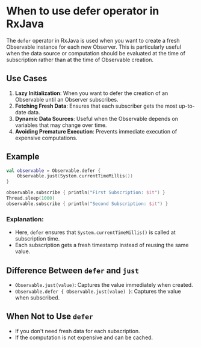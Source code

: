 # When to use defer operator in RxJava

The `defer` operator in RxJava is used when you want to create a fresh Observable instance for each new Observer. This is particularly useful when the data source or computation should be evaluated at the time of subscription rather than at the time of Observable creation.

## Use Cases
1. **Lazy Initialization**: When you want to defer the creation of an Observable until an Observer subscribes.
2. **Fetching Fresh Data**: Ensures that each subscriber gets the most up-to-date data.
3. **Dynamic Data Sources**: Useful when the Observable depends on variables that may change over time.
4. **Avoiding Premature Execution**: Prevents immediate execution of expensive computations.

## Example

```kotlin
val observable = Observable.defer {
    Observable.just(System.currentTimeMillis())
}

observable.subscribe { println("First Subscription: $it") }
Thread.sleep(1000)
observable.subscribe { println("Second Subscription: $it") }
```

### Explanation:
- Here, `defer` ensures that `System.currentTimeMillis()` is called at subscription time.
- Each subscription gets a fresh timestamp instead of reusing the same value.

## Difference Between `defer` and `just`
- `Observable.just(value)`: Captures the value immediately when created.
- `Observable.defer { Observable.just(value) }`: Captures the value when subscribed.

## When **Not** to Use `defer`
- If you don't need fresh data for each subscription.
- If the computation is not expensive and can be cached.
